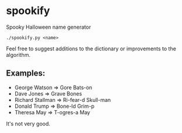 # spookify
Spooky Halloween name generator

`./spookify.py <name>`

Feel free to suggest additions to the dictionary or improvements to the algorithm.

## Examples:
* George Watson ⇒ Gore Bats-on
* Dave Jones ⇒ Grave Bones
* Richard Stallman ⇒ Ri-fear-d Skull-man
* Donald Trump ⇒ Bone-ld Grim-p
* Theresa May ⇒ T-ogres-a May

It's not very good.
